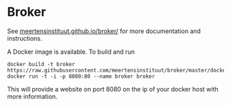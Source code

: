 # Broker

See [meertensinstituut.github.io/broker/](https://meertensinstituut.github.io/broker/) for more documentation and instructions.

A Docker image is available. To build and run

```console
docker build -t broker https://raw.githubusercontent.com/meertensinstituut/broker/master/docker/Dockerfile
docker run -t -i -p 8080:80 --name broker broker
```

This will provide a website on port 8080 on the ip of your docker host with more information. 

